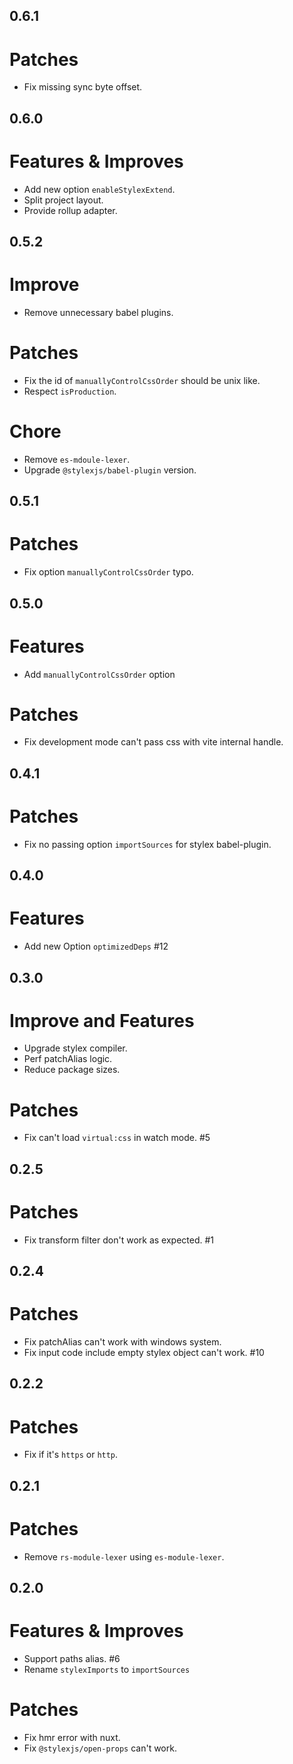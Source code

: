 ## 0.6.1

# Patches

- Fix missing sync byte offset.

## 0.6.0

# Features & Improves

- Add new option `enableStylexExtend`.
- Split project layout.
- Provide rollup adapter.

## 0.5.2

# Improve

- Remove unnecessary babel plugins.

# Patches

- Fix the id of `manuallyControlCssOrder` should be unix like.
- Respect `isProduction`.

# Chore

- Remove `es-mdoule-lexer`.
- Upgrade `@stylexjs/babel-plugin` version.

## 0.5.1

# Patches

- Fix option `manuallyControlCssOrder` typo.

## 0.5.0

# Features

- Add `manuallyControlCssOrder` option

# Patches

- Fix development mode can't pass css with vite internal handle.

## 0.4.1

# Patches

- Fix no passing option `importSources` for stylex babel-plugin.

## 0.4.0

# Features

- Add new Option `optimizedDeps` #12

## 0.3.0

# Improve and Features

- Upgrade stylex compiler.
- Perf patchAlias logic.
- Reduce package sizes.

# Patches

- Fix can't load `virtual:css` in watch mode. #5

## 0.2.5

# Patches

- Fix transform filter don't work as expected. #1

## 0.2.4

# Patches

- Fix patchAlias can't work with windows system.
- Fix input code include empty stylex object can't work. #10

## 0.2.2

# Patches

- Fix if it's `https` or `http`.

## 0.2.1

# Patches

- Remove `rs-module-lexer` using `es-module-lexer`.

## 0.2.0

# Features & Improves

- Support paths alias. #6
- Rename `stylexImports` to `importSources`

# Patches

- Fix hmr error with nuxt.
- Fix `@stylexjs/open-props` can't work.

